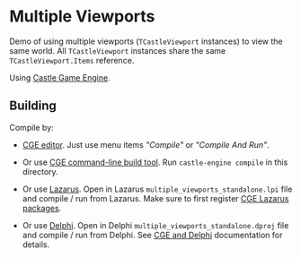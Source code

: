 # Multiple Viewports

Demo of using multiple viewports (`TCastleViewport` instances) to view the same world.
All `TCastleViewport` instances share the same `TCastleViewport.Items` reference.

Using [Castle Game Engine](https://castle-engine.io/).

## Building

Compile by:

- [CGE editor](https://castle-engine.io/editor). Just use menu items _"Compile"_ or _"Compile And Run"_.

- Or use [CGE command-line build tool](https://castle-engine.io/build_tool). Run `castle-engine compile` in this directory.

- Or use [Lazarus](https://www.lazarus-ide.org/). Open in Lazarus `multiple_viewports_standalone.lpi` file and compile / run from Lazarus. Make sure to first register [CGE Lazarus packages](https://castle-engine.io/lazarus).

- Or use [Delphi](https://www.embarcadero.com/products/Delphi). Open in Delphi `multiple_viewports_standalone.dproj` file and compile / run from Delphi. See [CGE and Delphi](https://castle-engine.io/delphi) documentation for details.
